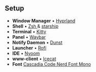 ## Setup
* **Window Manager** • [Hyprland ](https://github.com/hyprwm/Hyprland) 
* **Shell** • [Zsh ](https://www.zsh.org) & [starship](https://github.com/starship/starship) 
* **Terminal** • [Kitty ](https://sw.kovidgoyal.net/kitty/) 
* **Panel** • [Waybar ](https://packages.gentoo.org/packages/gui-apps/waybar) 
* **Notify Daemon** • [Dunst ](https://packages.gentoo.org/packages/x11-misc/dunst) 
* **Launcher** • [Rofi ](https://github.com/davatorium/rofi) 
* **IDE** • [Nyoom ](https://github.com/nyoom-engineering/nyoom.nvim)
* **www-client** • [Icecat ](https://git.savannah.gnu.org/cgit/gnuzilla.git)
* **Font**   [Cascadia Code Nerd Font Mono ](https://github.com/ryanoasis/nerd-fonts/releases)

